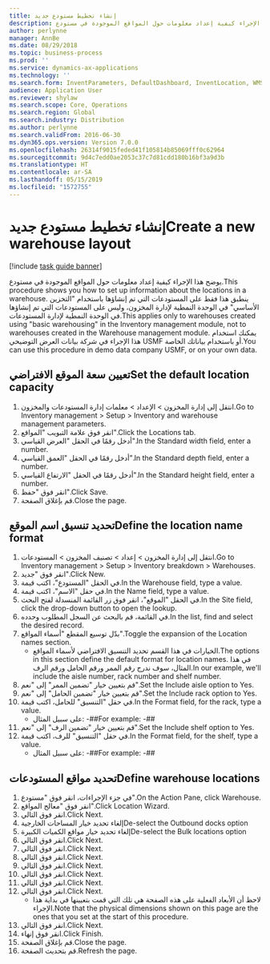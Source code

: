 ```yaml
---
title: إنشاء تخطيط مستودع جديد
description: يوضح هذا الإجراء كيفية إعداد معلومات حول المواقع الموجودة في مستودع.
author: perlynne
manager: AnnBe
ms.date: 08/29/2018
ms.topic: business-process
ms.prod: ''
ms.service: dynamics-ax-applications
ms.technology: ''
ms.search.form: InventParameters, DefaultDashboard, InventLocation, WMSLocationWizard
audience: Application User
ms.reviewer: shylaw
ms.search.scope: Core, Operations
ms.search.region: Global
ms.search.industry: Distribution
ms.author: perlynne
ms.search.validFrom: 2016-06-30
ms.dyn365.ops.version: Version 7.0.0
ms.openlocfilehash: 26314f9015feded41f105814b85069fff0c62964
ms.sourcegitcommit: 9d4c7edd0ae2053c37c7d81cdd180b16bf3a9d3b
ms.translationtype: HT
ms.contentlocale: ar-SA
ms.lasthandoff: 05/15/2019
ms.locfileid: "1572755"
---
```

# <a name="create-a-new-warehouse-layout"></a><span data-ttu-id="d9225-103">إنشاء تخطيط مستودع جديد</span><span class="sxs-lookup"><span data-stu-id="d9225-103">Create a new warehouse layout</span></span>

[!include [task guide banner](../../includes/task-guide-banner.md)]

<span data-ttu-id="d9225-104">يوضح هذا الإجراء كيفية إعداد معلومات حول المواقع الموجودة في مستودع.</span><span class="sxs-lookup"><span data-stu-id="d9225-104">This procedure shows you how to set up information about the locations in a warehouse.</span></span> <span data-ttu-id="d9225-105">ينطبق هذا فقط على المستودعات التي تم إنشاؤها باستخدام "التخزين الأساسي" في الوحدة النمطية لإدارة المخزون، وليس على المستودعات التي تم إنشاؤها في الوحدة النمطية لإدارة المستودعات.</span><span class="sxs-lookup"><span data-stu-id="d9225-105">This applies only to warehouses created using "basic warehousing" in the Inventory management module, not to warehouses created in the Warehouse management module.</span></span> <span data-ttu-id="d9225-106">يمكنك استخدام هذا الإجراء في شركة بيانات العرض التوضيحي USMF أو باستخدام بياناتك الخاصة.</span><span class="sxs-lookup"><span data-stu-id="d9225-106">You can use this procedure in demo data company USMF, or on your own data.</span></span>


## <a name="set-the-default-location-capacity"></a><span data-ttu-id="d9225-107">تعيين سعة الموقع الافتراضي</span><span class="sxs-lookup"><span data-stu-id="d9225-107">Set the default location capacity</span></span>
1. <span data-ttu-id="d9225-108">انتقل إلى إدارة المخزون > الإعداد > معلمات إدارة المستودعات والمخزون‬.</span><span class="sxs-lookup"><span data-stu-id="d9225-108">Go to Inventory management > Setup > Inventory and warehouse management parameters.</span></span>
2. <span data-ttu-id="d9225-109">انقر فوق علامة التبويب "المواقع".</span><span class="sxs-lookup"><span data-stu-id="d9225-109">Click the Locations tab.</span></span>
3. <span data-ttu-id="d9225-110">أدخل رقمًا في الحقل "العرض القياسي‬".</span><span class="sxs-lookup"><span data-stu-id="d9225-110">In the Standard width field, enter a number.</span></span>
4. <span data-ttu-id="d9225-111">أدخل رقمًا في الحقل "العمق القياسي‬".</span><span class="sxs-lookup"><span data-stu-id="d9225-111">In the Standard depth field, enter a number.</span></span>
5. <span data-ttu-id="d9225-112">أدخل رقمًا في الحقل "الارتفاع القياسي‬".</span><span class="sxs-lookup"><span data-stu-id="d9225-112">In the Standard height field, enter a number.</span></span>
6. <span data-ttu-id="d9225-113">انقر فوق "حفظ".</span><span class="sxs-lookup"><span data-stu-id="d9225-113">Click Save.</span></span>
7. <span data-ttu-id="d9225-114">قم بإغلاق الصفحة.</span><span class="sxs-lookup"><span data-stu-id="d9225-114">Close the page.</span></span>

## <a name="define-the-location-name-format"></a><span data-ttu-id="d9225-115">تحديد تنسيق اسم الموقع</span><span class="sxs-lookup"><span data-stu-id="d9225-115">Define the location name format</span></span>
1. <span data-ttu-id="d9225-116">انتقل إلى إدارة المخزون > إعداد > تصنيف المخزون > المستودعات.</span><span class="sxs-lookup"><span data-stu-id="d9225-116">Go to Inventory management > Setup > Inventory breakdown > Warehouses.</span></span>
2. <span data-ttu-id="d9225-117">انقر فوق "جديد".</span><span class="sxs-lookup"><span data-stu-id="d9225-117">Click New.</span></span>
3. <span data-ttu-id="d9225-118">في الحقل "المستودع"، اكتب قيمة.</span><span class="sxs-lookup"><span data-stu-id="d9225-118">In the Warehouse field, type a value.</span></span>
4. <span data-ttu-id="d9225-119">في حقل "الاسم"، اكتب قيمة.</span><span class="sxs-lookup"><span data-stu-id="d9225-119">In the Name field, type a value.</span></span>
5. <span data-ttu-id="d9225-120">في الحقل "الموقع"، انقر فوق زر القائمة المنسدلة لفتح البحث.</span><span class="sxs-lookup"><span data-stu-id="d9225-120">In the Site field, click the drop-down button to open the lookup.</span></span>
6. <span data-ttu-id="d9225-121">في القائمة، قم بالبحث عن السجل المطلوب وحدده.</span><span class="sxs-lookup"><span data-stu-id="d9225-121">In the list, find and select the desired record.</span></span>
7. <span data-ttu-id="d9225-122">بدّل توسيع المقطع "أسماء المواقع".</span><span class="sxs-lookup"><span data-stu-id="d9225-122">Toggle the expansion of the Location names section.</span></span>
    * <span data-ttu-id="d9225-123">الخيارات في هذا القسم تحديد التنسيق الافتراضي لأسماء المواقع.</span><span class="sxs-lookup"><span data-stu-id="d9225-123">The options in this section define the default format for location names.</span></span> <span data-ttu-id="d9225-124">في هذا المثال، سوف ندرج رقم الممر ورقم الحامل ورقم الرف.</span><span class="sxs-lookup"><span data-stu-id="d9225-124">In our example, we'll include the aisle number, rack number and shelf number.</span></span>  
8. <span data-ttu-id="d9225-125">قم بتعيين خيار "تضمين الممر‬" إلى "نعم".</span><span class="sxs-lookup"><span data-stu-id="d9225-125">Set the Include aisle option to Yes.</span></span>
9. <span data-ttu-id="d9225-126">قم بتعيين خيار "تضمين الحامل‬‬" إلى "نعم".</span><span class="sxs-lookup"><span data-stu-id="d9225-126">Set the Include rack option to Yes.</span></span> 
10. <span data-ttu-id="d9225-127">في حقل "التنسيق" للحامل، اكتب قيمة.</span><span class="sxs-lookup"><span data-stu-id="d9225-127">In the Format field, for the rack, type a value.</span></span>
    * <span data-ttu-id="d9225-128">على سبيل المثال: -##</span><span class="sxs-lookup"><span data-stu-id="d9225-128">For example: -##</span></span>  
11. <span data-ttu-id="d9225-129">قم بتعيين خيار "تضمين الرف" إلى "نعم".</span><span class="sxs-lookup"><span data-stu-id="d9225-129">Set the Include shelf option to Yes.</span></span>
12. <span data-ttu-id="d9225-130">في حقل "التنسيق" للرف، اكتب قيمة.</span><span class="sxs-lookup"><span data-stu-id="d9225-130">In the Format field, for the shelf, type a value.</span></span>
    * <span data-ttu-id="d9225-131">على سبيل المثال: -##</span><span class="sxs-lookup"><span data-stu-id="d9225-131">For example: -##</span></span>  

## <a name="define-warehouse-locations"></a><span data-ttu-id="d9225-132">تحديد مواقع المستودعات</span><span class="sxs-lookup"><span data-stu-id="d9225-132">Define warehouse locations</span></span>
1. <span data-ttu-id="d9225-133">في جزء الإجراءات، انقر فوق "مستودع".</span><span class="sxs-lookup"><span data-stu-id="d9225-133">On the Action Pane, click Warehouse.</span></span>
2. <span data-ttu-id="d9225-134">انقر فوق "معالج المواقع".</span><span class="sxs-lookup"><span data-stu-id="d9225-134">Click Location Wizard.</span></span>
3. <span data-ttu-id="d9225-135">انقر فوق التالي.</span><span class="sxs-lookup"><span data-stu-id="d9225-135">Click Next.</span></span>
4. <span data-ttu-id="d9225-136">إلغاء تحديد خيار المساحات الخارجية</span><span class="sxs-lookup"><span data-stu-id="d9225-136">De-select the Outbound docks option</span></span>
5. <span data-ttu-id="d9225-137">إلغاء تحديد خيار مواقع الكميات الكبيرة</span><span class="sxs-lookup"><span data-stu-id="d9225-137">De-select the Bulk locations option</span></span>
6. <span data-ttu-id="d9225-138">انقر فوق التالي.</span><span class="sxs-lookup"><span data-stu-id="d9225-138">Click Next.</span></span>
7. <span data-ttu-id="d9225-139">انقر فوق التالي.</span><span class="sxs-lookup"><span data-stu-id="d9225-139">Click Next.</span></span>
8. <span data-ttu-id="d9225-140">انقر فوق التالي.</span><span class="sxs-lookup"><span data-stu-id="d9225-140">Click Next.</span></span>
9. <span data-ttu-id="d9225-141">انقر فوق التالي.</span><span class="sxs-lookup"><span data-stu-id="d9225-141">Click Next.</span></span>
10. <span data-ttu-id="d9225-142">انقر فوق التالي.</span><span class="sxs-lookup"><span data-stu-id="d9225-142">Click Next.</span></span>
11. <span data-ttu-id="d9225-143">انقر فوق التالي.</span><span class="sxs-lookup"><span data-stu-id="d9225-143">Click Next.</span></span>
12. <span data-ttu-id="d9225-144">انقر فوق التالي.</span><span class="sxs-lookup"><span data-stu-id="d9225-144">Click Next.</span></span>
    * <span data-ttu-id="d9225-145">لاحظ أن الأبعاد الفعلية على هذه الصفحة هي تلك التي قمت بتعيينها في بداية هذا الإجراء.</span><span class="sxs-lookup"><span data-stu-id="d9225-145">Note that the physical dimensions shown on this page are the ones that you set at the start of this procedure.</span></span>  
13. <span data-ttu-id="d9225-146">انقر فوق التالي.</span><span class="sxs-lookup"><span data-stu-id="d9225-146">Click Next.</span></span>
14. <span data-ttu-id="d9225-147">انقر فوق إنهاء.</span><span class="sxs-lookup"><span data-stu-id="d9225-147">Click Finish.</span></span>
15. <span data-ttu-id="d9225-148">قم بإغلاق الصفحة.</span><span class="sxs-lookup"><span data-stu-id="d9225-148">Close the page.</span></span>
16. <span data-ttu-id="d9225-149">قم بتحديث الصفحة.</span><span class="sxs-lookup"><span data-stu-id="d9225-149">Refresh the page.</span></span>

